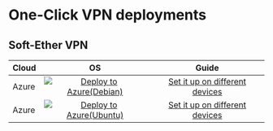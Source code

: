 # One-Click VPN deployments

## Soft-Ether VPN

| Cloud        | OS           | Guide|
| ------------- |:-------------:|:-------------:|
| Azure      | [![Deploy to Azure(Debian)](https://aka.ms/deploytoazurebutton)](https://portal.azure.com/#create/Microsoft.Template/uri/https%3A%2F%2Fraw.githubusercontent.com%2Fspar%2Fvpnoncloud%2Fmaster%2Fsoftether%2Fazure%2Fdebian%2Ftemplate.json) | [Set it up on different devices](https://www.softether.org/4-docs/2-howto/9.L2TPIPsec_Setup_Guide_for_SoftEther_VPN_Server) |
| Azure      | [![Deploy to Azure(Ubuntu)](https://aka.ms/deploytoazurebutton)](https://portal.azure.com/#create/Microsoft.Template/uri/https%3A%2F%2Fraw.githubusercontent.com%2Fspar%2Fvpnoncloud%2Fmaster%2Fsoftether%2Fazure%2Fubuntu%2Ftemplate.json) | [Set it up on different devices](https://www.softether.org/4-docs/2-howto/9.L2TPIPsec_Setup_Guide_for_SoftEther_VPN_Server) |